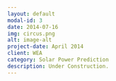 ```yaml
---
layout: default
modal-id: 3
date: 2014-07-16
img: circus.png
alt: image-alt
project-date: April 2014
client: WEA
category: Solar Power Prediction
description: Under Construction.
---
```

